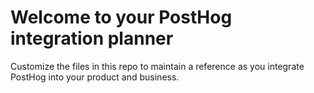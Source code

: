 # Welcome to your PostHog integration planner

Customize the files in this repo to maintain a reference as you integrate PostHog into your product and business.